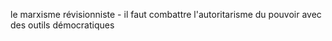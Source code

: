 le marxisme révisionniste
    - il faut combattre l'autoritarisme du pouvoir avec des outils démocratiques